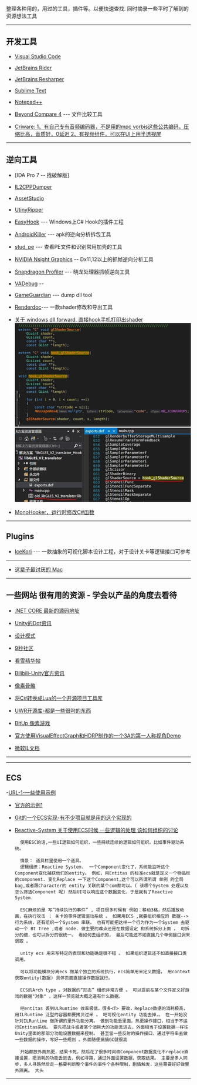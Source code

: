 整理各种用的，用过的工具，插件等。以便快速查找.
同时摘录一些平时了解到的资源想法工具 
  
  * * *
  
  ## 开发工具

- [Visual Studio Code](https://code.visualstudio.com)
- [JetBrains Rider]()
- [JetBrains Resharper]()
- [Sublime Text]()
- [Notepad++]()
- [Beyond Compare 4]() --- 文件比较工具
  
- [Criware: 1、有自己专有音频编码器，不是用的mpc vorbis这些公共编码，压缩比高，音质好，0延迟 2、有视频组件，可以在UI上用半透视屏](https://www.criware.com/cn/products/adx2.html)
* * *
  
## 逆向工具

- [IDA Pro 7 -- 找破解版]
- [IL2CPPDumper]()
- [AssetStudio]()
- [UtinyRipper](https://github.com/mafaca/UtinyRipper)
- [EasyHook](http://easyhook.github.io) --- Windows上C# Hook的插件工程
- [AndroidKiller]() --- apk的逆向分析拆包工具
- [stud_pe]()    --- 查看PE文件和识别常用加壳的工具
  
- [NVIDIA Nsight Graphics]() -- Dx11,12以上的抓帧逆向分析工具
- [Snapdragon Profiler]() --- 晓龙处理器抓帧逆向工具
- [VADebug](http://www.vadebug.cn) -- 
- [GameGuardian](https://gameguardian.net/download) --- dump dll tool
- [Renderdoc]()--- 一款shader修改和导出工具
  
-  [关于 windows dll forward, 直接hook手机打印出shader]() ![](Media/1.jpg) ![](media/2.jpg)
- [MonoHooker，运行时修改C#函数](https://github.com/easy66/MonoHooker)

* * *
  
## Plugins

- [IceKori]() --- 一款抽象的可视化脚本设计工程，对于设计关卡等逻辑接口可参考
  
* * *
* [这辈子最讨厌的 Mac]()
  
* * *
## 一些网站 很有用的资源 - 学会以产品的角度去看待

- [.NET CORE 最新的源码地址](https://github.com/dotnet/corefx)
- [Unity的Dot资讯](https://unity.com/cn/dots)
- [设计模式](https://www.runoob.com/design-pattern/proxy-pattern.html)
- [9秒社区](http://www.appcome.com)
- [看雪精华帖](https://bbs.pediy.com/user-536985.htm)
- [Bilibili-Unity官方资讯](https://space.bilibili.com/386224375?share_medium=android&share_source=copy_link&bbid=E2846471-B9A6-4694-8ECB-080EE654391329838infoc&ts=1567151662103)
- [像素骨骼](https://blog.csdn.net/u011771335/article/details/84144098)
- [将C#转换成Lua的一个开源项目工具库](https://github.com/yanghuan/CSharpLuaForUnity)
- [UWR开源库-都是一些很叼的东西](https://lab.uwa4d.com/lab/5ce85b3c72745c25a88d3ec3)

- [BitUp 像素游戏](https://mp.weixin.qq.com/s?__biz=MzU5MjQ1NTEwOA==&mid=2247500664&idx=1&sn=d219b6a57807a7f0192679cc08560217&chksm=fe1df7d3c96a7ec57e3d3e535bff3c29b7cc033d09c25128dd3c52b420e95f5ac60a76a92b63&mpshare=1&scene=23&srcid=0830OqmLI3LqVU3L6Mz4BYuY&sharer_sharetime=1567157796668&sharer_shareid=e261171ec7e6c6242755d4b529ecd90b#rd)
  
- [官方使用VisualEffectGraph和HDRP制作的一个3A的第一人称视角Demo](https://github.com/Unity-Technologies/SpaceshipDemo)

- [微软IL文档](https://docs.microsoft.com/zh-cn/dotnet/standard/managed-execution-process)
* * *

* * *
## ECS

-[URL-1-一些使用示例](https://lab.uwa4d.com/folder/single/5bf79f7c6822d234aa9eca84)
- [官方的示例1](https://github.com/Unity-Technologies/EntityComponentSystemSamples)
- [Git的一个ECS实现-有不少项目就是用的这个实现的](https://github.com/sschmid/Entitas-CSharp#download-entitas@Eddy)
- [Reactive-System 关于使用ECS时候 一些逻辑的处理 该如何组织的讨论](https://forum.unity.com/threads/reactive-system.522776/)

        使用ESC的话,一些UI逻辑如何组织，一些持续连续的逻辑如何组织。比如事件驱动系统。

        情景： 道具栏里使用一个道具。
        逻辑组织：Reactive System.  一个Component变化了，系统能监听这个Component变化捕获他们的entity。 例如，用Entitas 的标准ecs就是定义一个物品栏的component. 变化Replace 一下这个Component,这个可以所谓所谓 单例 的全局bag,或者跟Character的 entity 关联的某个com都可以。( 该哪个System 处理以及怎么筛选Component 呢) 然后UI可以响应这个数据变化，于是就有了Reactive System.

        ESC麻烦的是 写“持续执行的事件” , 项目很多时候有 例如：移动3格，然后播放动画，在执行攻击 ； 关卡的事件逻辑驱动系统 。 如果用ECS ,就要组织相应的 数据--> 行为系统，还有组织一个System 串联。 也有可能把这样一个行为作为一个System 去驱动一个 Bt Tree ,或者 node. 做主要的难点还是在数据设定 和系统拆分上面 ， 可拆分的细，也可以拆分的很统一。 看如何去组织的， 最后可能还不如直接几个单例接口调来调取 。 

        unity ecs 用来写特定的表现和功能确是很不错 。 如果组织逻辑还不如直接接口类调用。 

        可以将功能模块分离ecs 做某个独立的系统执行，ecs简单用来定义数据， 用context 获取entity(数据) 具体页面直接操作数据就行。

        ECS的Arch type 。对数据的“形态” 组织非常方便 。 可以提前在某个文件定义好游戏的数据"对象" ，这样一预览就大概之道有什么数据。

        吧entitas 丢到ULRuntime 效率极低，很多<T> 要改，Replace数据的消耗极高，用ILRuntime 泛型的容器都要拷贝过来 。 吧可视化entity 功能去掉，。 在一开始没针对ILRuntime 做所谓的里外功能分离。 做到功能丢里面，热更操作接口，相当于不运行Entitas系统。 要先把战斗或者某个消耗大的功能丢进去，外面相当于设置数据一样往Unity里面的那部分功能设置数据来控制。 甚至留一些反射的操作接口，通过字符串去做一些数据的操作，写好一些规则 。外面随便搞搞GC就很高

        开始都放外面热更，结果卡死，然后花了很多时间改Component数据变化不replace直接设置，把消耗的功能丢进去，例如寻路，通过外面设置数据，获取结果。 主要是多人同步，多人寻路然后走一格要判断整个事件的事件个各种限制，剧情触发，这些需要好好做里外隔离。 大头

* * *
  